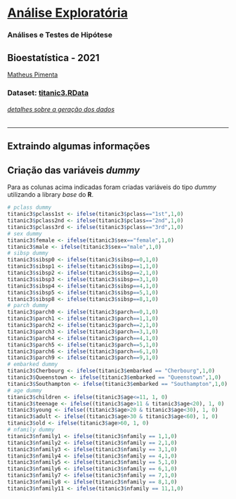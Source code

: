 # [Análise Exploratória](github.com/omatheuspimenta/titanic_exploratory)
### Análises e Testes de Hipótese
## Bioestatística - 2021
[Matheus Pimenta](https://github.com/omatheuspimenta)
### Dataset: [titanic3.RData](dataset/titanic3.RData)
###### [detalhes sobre a geração dos dados](preprocess.md)
---
## Extraindo algumas informações

## Criação das variáveis _dummy_

Para as colunas acima indicadas foram criadas variáveis do tipo _dummy_ utilizando a library _base_ do **R**.
```r
# pclass dummy
titanic3$pclass1st <- ifelse(titanic3$pclass=="1st",1,0)
titanic3$pclass2nd <- ifelse(titanic3$pclass=="2nd",1,0)
titanic3$pclass3rd <- ifelse(titanic3$pclass=="3rd",1,0)
# sex dummy
titanic3$female <- ifelse(titanic3$sex=="female",1,0)
titanic3$male <- ifelse(titanic3$sex=="male",1,0)
# sibsp dummy
titanic3$sibsp0 <- ifelse(titanic3$sibsp==0,1,0)
titanic3$sibsp1 <- ifelse(titanic3$sibsp==1,1,0)
titanic3$sibsp2 <- ifelse(titanic3$sibsp==2,1,0)
titanic3$sibsp3 <- ifelse(titanic3$sibsp==3,1,0)
titanic3$sibsp4 <- ifelse(titanic3$sibsp==4,1,0)
titanic3$sibsp5 <- ifelse(titanic3$sibsp==5,1,0)
titanic3$sibsp8 <- ifelse(titanic3$sibsp==8,1,0)
# parch dummy
titanic3$parch0 <- ifelse(titanic3$parch==0,1,0)
titanic3$parch1 <- ifelse(titanic3$parch==1,1,0)
titanic3$parch2 <- ifelse(titanic3$parch==2,1,0)
titanic3$parch3 <- ifelse(titanic3$parch==3,1,0)
titanic3$parch4 <- ifelse(titanic3$parch==4,1,0)
titanic3$parch5 <- ifelse(titanic3$parch==5,1,0)
titanic3$parch6 <- ifelse(titanic3$parch==6,1,0)
titanic3$parch9 <- ifelse(titanic3$parch==9,1,0)
# embarked dummy
titanic3$Cherbourg <- ifelse(titanic3$embarked == "Cherbourg",1,0)
titanic3$Queenstown <- ifelse(titanic3$embarked == "Queenstown",1,0)
titanic3$Southampton <- ifelse(titanic3$embarked == "Southampton",1,0)
# age dummy
titanic3$children <- ifelse(titanic3$age<=11, 1, 0)
titanic3$teenage <- ifelse((titanic3$age>11 & titanic3$age<20), 1, 0)
titanic3$young <- ifelse((titanic3$age>20 & titanic3$age<30), 1, 0)
titanic3$adult <- ifelse((titanic3$age>30 & titanic3$age<60), 1, 0)
titanic3$old <- ifelse(titanic3$age>60, 1, 0)
# nfamily dummy
titanic3$nfamily1 <- ifelse(titanic3$nfamily == 1,1,0)
titanic3$nfamily2 <- ifelse(titanic3$nfamily == 2,1,0)
titanic3$nfamily3 <- ifelse(titanic3$nfamily == 3,1,0)
titanic3$nfamily4 <- ifelse(titanic3$nfamily == 4,1,0)
titanic3$nfamily5 <- ifelse(titanic3$nfamily == 5,1,0)
titanic3$nfamily6 <- ifelse(titanic3$nfamily == 6,1,0)
titanic3$nfamily7 <- ifelse(titanic3$nfamily == 7,1,0)
titanic3$nfamily8 <- ifelse(titanic3$nfamily == 8,1,0)
titanic3$nfamily11 <- ifelse(titanic3$nfamily == 11,1,0)
```